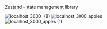 Zustand - state management library

![localhost_3000_ (8)](https://github.com/user-attachments/assets/9fa1044c-9117-4926-b64d-5cc1af1dff38)
![localhost_3000_apples](https://github.com/user-attachments/assets/3ff342bf-7f75-471d-87e7-604eaa75ab6f)
![localhost_3000_apples (1)](https://github.com/user-attachments/assets/ede92762-e3b7-412f-a8de-ef327980d371)
